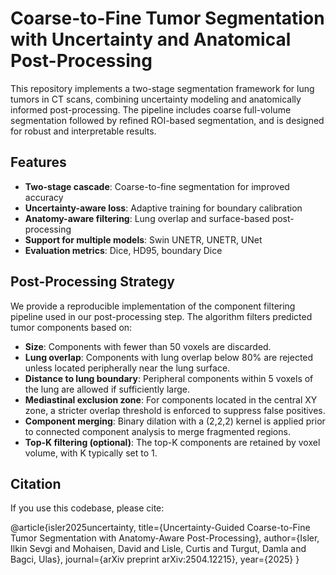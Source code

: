 # Coarse-to-Fine Tumor Segmentation with Uncertainty and Anatomical Post-Processing

This repository implements a two-stage segmentation framework for lung tumors in CT scans, combining uncertainty modeling and anatomically informed post-processing. The pipeline includes coarse full-volume segmentation followed by refined ROI-based segmentation, and is designed for robust and interpretable results.

## Features

- **Two-stage cascade**: Coarse-to-fine segmentation for improved accuracy
- **Uncertainty-aware loss**: Adaptive training for boundary calibration
- **Anatomy-aware filtering**: Lung overlap and surface-based post-processing
- **Support for multiple models**: Swin UNETR, UNETR, UNet
- **Evaluation metrics**: Dice, HD95, boundary Dice

## Post-Processing Strategy

We provide a reproducible implementation of the component filtering pipeline used in our post-processing step. The algorithm filters predicted tumor components based on:

- **Size**: Components with fewer than 50 voxels are discarded.
- **Lung overlap**: Components with lung overlap below 80% are rejected unless located peripherally near the lung surface.
- **Distance to lung boundary**: Peripheral components within 5 voxels of the lung are allowed if sufficiently large.
- **Mediastinal exclusion zone**: For components located in the central XY zone, a stricter overlap threshold is enforced to suppress false positives.
- **Component merging**: Binary dilation with a (2,2,2) kernel is applied prior to connected component analysis to merge fragmented regions.
- **Top-K filtering (optional)**: The top-K components are retained by voxel volume, with K typically set to 1.

## Citation

If you use this codebase, please cite:

@article{isler2025uncertainty,
  title={Uncertainty-Guided Coarse-to-Fine Tumor Segmentation with Anatomy-Aware Post-Processing},
  author={Isler, Ilkin Sevgi and Mohaisen, David and Lisle, Curtis and Turgut, Damla and Bagci, Ulas},
  journal={arXiv preprint arXiv:2504.12215},
  year={2025}
}
